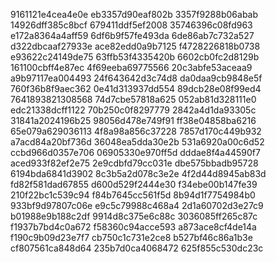9161121e4cea4e0e
eb3357d90eaf802b
3357f9288b06abab
14926dff385c8bcf
679411ddf5ef2008
35746396c08fd963
e172a8364a4aff59
6df6b9f57fe493da
6de86ab7c732a527
d322dbcaaf27933e
ace82edd0a9b7125
f4728226818b0738
e93622c24149de75
63ffb53f4335420b
6602cb0fc2d8129b
161100cbff4e87ec
4f69eeba69775566
20c3abfe53aceaa9
a9b97117ea004493
24f643642d3c74d8
da0daa9cb9848e5f
760f36b8f9aec362
0e41d313937dd554
89dcb28e08f99ed4
7641893821308568
74d7cbe57818a625
052ab81d328111e0
edc21338dcff1122
70b250c0f8297779
2842a4d1da93305c
31841a2024196b25
98056d478e749f91
ff38e04858ba6216
65e079a629036113
4f8a98a856c37228
7857d170c449b932
a7acd84a20bf736d
36048ea5dda30e2b
531a6920a00c6d52
ccbd966d0357e706
06905330e970ff5d
dddae8f4a44590f7
aced933f82ef2e75
2e9cdbfd79cc031e
dbe575bbadb95728
6194bda6841d3902
8c3b5a2d078c3e2e
4f2d44d8945ab83d
fd82f581dad67855
d600d529f2444e30
f34ebe00b147fe39
210f22bc1c539c94
f84b7645cc561f5d
8b94d1f7754984b0
933bf9d97807c06e
e9c5c79988c468a4
2d1a60702d3e27c9
b01988e9b188c2df
9914d8c375e6c88c
3036085ff265c87c
f1937b7bd4c0a672
f58360c94acce593
a873ace8cf4de14a
f190c9b09d23e7f7
cb750c1c731e2ce8
b527bf46c86a1b3e
cf807561ca848d64
235b7d0ca4068472
625f855c530dc23c
